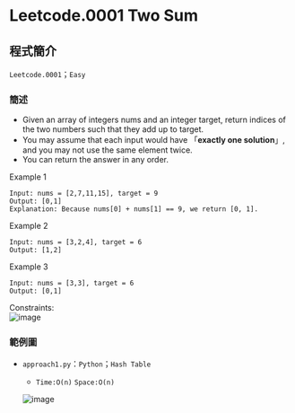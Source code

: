 # Leetcode.0001 Two Sum
## 程式簡介
`Leetcode.0001`；`Easy`
### 簡述
* Given an array of integers nums and an integer target, return indices of the two numbers such that they add up to target.
* You may assume that each input would have 「**exactly one solution**」, and you may not use the same element twice.
* You can return the answer in any order.


Example 1
```
Input: nums = [2,7,11,15], target = 9
Output: [0,1]
Explanation: Because nums[0] + nums[1] == 9, we return [0, 1].
```
Example 2
```
Input: nums = [3,2,4], target = 6
Output: [1,2]
```
Example 3
```
Input: nums = [3,3], target = 6
Output: [0,1]
```
Constraints:  
![image](https://user-images.githubusercontent.com/93152909/156933387-96cc9dba-9e50-4789-9360-43c9ddd0e01e.png)

### 範例圖
* `approach1.py`：`Python`；`Hash Table`
  *  `Time:O(n)` `Space:O(n)`
  
  ![image](https://user-images.githubusercontent.com/93152909/157088797-df0dfc5b-573a-4483-aca9-b554f71cc201.png)

